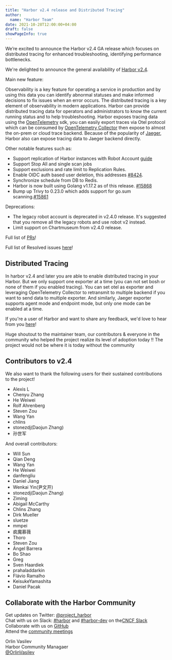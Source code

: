 ```yaml
---
title: "Harbor v2.4 release and Distributed Tracing"
author:
  name: "Harbor Team"
date: 2021-10-28T12:00:00+04:00
draft: false
showPageInfo: true
---
```


We’re excited to announce the Harbor v2.4 GA release which focuses on distributed tracing for enhanced troubleshooting, identifying performance bottlenecks.

We're delighted to announce the general availability of [Harbor
v2.4](https://github.com/goharbor/harbor/releases/tag/v2.4.0).

Main new feature:

Observability is a key feature for operating a service in production and by using this data you can identify abnormal statuses and make informed decisions to fix issues when an error occurs. The distributed tracing is a key element of observability in modern applications. Harbor can provide distributed tracing data for operators and administrators to know the current running status and to help  troubleshooting.  Harbor exposes tracing data using the [OpenTelemetry](https://opentelemetry.io) sdk, you can easily export traces via Otel protocol which can be consumed by [OpenTelemetry Collector](https://opentelemetry.io/docs/collector) then expose to almost the on-prem or cloud trace backend. Because of the popularity of [Jaeger](https://www.jaegertracing.io), Harbor also can expose tracing data to Jaeger backend directly.

Other notable features such as:
- Support replication of Harbor instances with Robot Account [guide](https://github.com/goharbor/harbor/wiki/How-to-do-replication-with-Robot-Account)
- Support Stop All and single scan jobs
- Support exclusions and rate limit to Replication Rules.
- Enable OIDC auth based user deletion, this addresses [#8424](https://github.com/goharbor/harbor/issues/8424).
- Synchronize schedule from DB to Redis. 
- Harbor is now built using Golang v1.17.2 as of this release. [#15868](https://github.com/goharbor/harbor/pull/15868)
- Bump up Trivy to 0.23.0 which adds support for go.sum scanning.[#15861](https://github.com/goharbor/harbor/pull/15861)

Deprecations:
- The legacy robot account is deprecated in v2.4.0 release. It's suggested that you remove all the legacy robots and use robot v2 instead.
- Limit support on Chartmuseum from v2.4.0 release.

Full list of [PRs](https://github.com/goharbor/harbor/issues?q=is%3Aclosed+label%3Atarget%2F2.4.0+)!

Full list of Resolved issues [here](https://github.com/goharbor/harbor/issues?q=is%3Aissue+label%3Atarget%2F2.4.0+is%3Aclosed)!

## Distributed Tracing

In harbor v2.4 and later you are able to enable distributed tracing in your Harbor. But we only support one exporter at a time (you can not set bosh or none of them if you enabled tracing). You can set otel as exporter and leveraging OpenTelemetry Collector to retransmit to multiple backend if you want to send data to multiple exporter. And similarly, Jaeger exporter supports agent mode and endpoint mode, but only one mode can be enabled at a time.




If you're a user of Harbor and want to share any feedback, we'd love to
hear from you [here](https://github.com/goharbor/community/issues/115)!

Huge shoutout to the maintainer team, our contributors & everyone in the
community who helped the project realize its level of adoption today !!
The project would not be where it is today without the community

## Contributors to v2.4

We also want to thank the following users for their sustained
contributions to the project!

- Alexis L
- Chenyu Zhang
- He Weiwei
- Rolf Ahrenberg
- Steven Zou
- Wang Yan
- chlins
- stonezdj(Daojun Zhang)
- 孙世军

And overall contributors:

- Will Sun
- Qian Deng
- Wang Yan
- He Weiwei
- danfengliu
- Daniel Jiang
- Wenkai Yin(尹文开)
- stonezdj(Daojun Zhang)
- Ziming
- Abigail McCarthy
- Chlins Zhang
- Dirk Mueller
- sluetze
- mmpei
- 疯魔慕薇
- Thoro
- Steven Zou
- Ángel Barrera
- Bo Shao
- Greg
- Sven Haardiek
- prahaladdarkin
- Flávio Ramalho
- KeisukeYamashita
- Daniel Pacak

## Collaborate with the Harbor Community

Get updates on Twitter: [@project\_harbor](https://twitter.com/project_harbor)  
Chat with us on Slack: [#harbor](https://cloud-native.slack.com/messages/harbor)
and [#harbor-dev](https://cloud-native.slack.com/messages/harbor-dev)
on the[CNCF Slack](https://slack.cncf.io/)  
Collaborate with us on [GitHub](https://github.com/goharbor/harbor)  
Attend the [community meetings](https://github.com/goharbor/community/wiki/Harbor-Community-Meetings)

Orlin Vasilev  
Harbor Community Managaer  
[@OrlinVasilev](https://github.com/OrlinVasilev)
